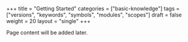 +++
title = "Getting Started"
categories = ["basic-knowledge"]
tags = ["versions", "keywords", "symbols", "modules", "scopes"]
draft = false
weight = 20
layout = "single"
+++

Page content will be added later.